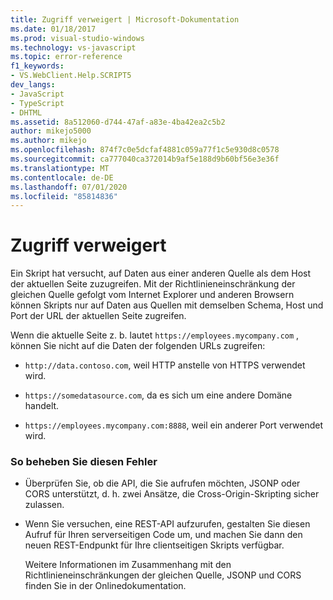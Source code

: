 ```yaml
---
title: Zugriff verweigert | Microsoft-Dokumentation
ms.date: 01/18/2017
ms.prod: visual-studio-windows
ms.technology: vs-javascript
ms.topic: error-reference
f1_keywords:
- VS.WebClient.Help.SCRIPT5
dev_langs:
- JavaScript
- TypeScript
- DHTML
ms.assetid: 8a512060-d744-47af-a83e-4ba42ea2c5b2
author: mikejo5000
ms.author: mikejo
ms.openlocfilehash: 874f7c0e5dcfaf4881c059a77f1c5e930d8c0578
ms.sourcegitcommit: ca777040ca372014b9af5e188d9b60bf56e3e36f
ms.translationtype: MT
ms.contentlocale: de-DE
ms.lasthandoff: 07/01/2020
ms.locfileid: "85814836"
---
```

# <a name="access-is-denied"></a>Zugriff verweigert
Ein Skript hat versucht, auf Daten aus einer anderen Quelle als dem Host der aktuellen Seite zuzugreifen. Mit der Richtlinieneinschränkung der gleichen Quelle gefolgt vom Internet Explorer und anderen Browsern können Skripts nur auf Daten aus Quellen mit demselben Schema, Host und Port der URL der aktuellen Seite zugreifen.  
  
 Wenn die aktuelle Seite z. b. lautet `https://employees.mycompany.com` , können Sie nicht auf die Daten der folgenden URLs zugreifen:  
  
- `http://data.contoso.com`, weil HTTP anstelle von HTTPS verwendet wird.  
  
- `https://somedatasource.com`, da es sich um eine andere Domäne handelt.  
  
- `https://employees.mycompany.com:8888`, weil ein anderer Port verwendet wird.  
  
### <a name="to-correct-this-error"></a>So beheben Sie diesen Fehler  
  
- Überprüfen Sie, ob die API, die Sie aufrufen möchten, JSONP oder CORS unterstützt, d. h. zwei Ansätze, die Cross-Origin-Skripting sicher zulassen.  
  
- Wenn Sie versuchen, eine REST-API aufzurufen, gestalten Sie diesen Aufruf für Ihren serverseitigen Code um, und machen Sie dann den neuen REST-Endpunkt für Ihre clientseitigen Skripts verfügbar.  
  
     Weitere Informationen im Zusammenhang mit den Richtlinieneinschränkungen der gleichen Quelle, JSONP und CORS finden Sie in der Onlinedokumentation.
